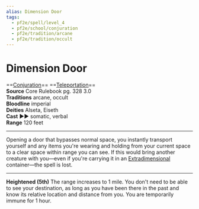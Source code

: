 ```yaml
---
alias: Dimension Door
tags:
  - pf2e/spell/level_4
  - pf2e/school/conjuration
  - pf2e/tradition/arcane
  - pf2e/tradition/occult
---
```


# Dimension Door

==[Conjuration](../../../Traits/Conjuration.md)== ==[Teleportation](../../../Traits/Teleportation.md)==  
__Source__ Core Rulebook pg. 328 3.0  
**Traditions** arcane, occult  
**Bloodline** imperial  
**Deities** Alseta, Eiseth  
**Cast** ►► somatic, verbal  
**Range** 120 feet

---

Opening a door that bypasses normal space, you instantly transport yourself and any items you're wearing and holding from your current space to a clear space within range you can see. If this would bring another creature with you—even if you're carrying it in an [Extradimensional](../../../Traits/Extradimensional.md) container—the spell is lost.

<hr>

**Heightened (5th)** The range increases to 1 mile. You don't need to be able to see your destination, as long as you have been there in the past and know its relative location and distance from you. You are temporarily immune for 1 hour.
